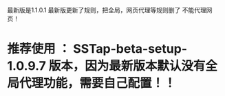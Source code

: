 最新版是1.1.0.1 最新版更新了规则，把全局，网页代理等规则删了 不能代理网页！


# 推荐使用 ： SSTap-beta-setup-1.0.9.7 版本，因为最新版本默认没有全局代理功能，需要自己配置！！
